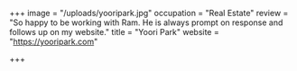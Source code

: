 +++
image = "/uploads/yooripark.jpg"
occupation = "Real Estate"
review = "So happy to be working with Ram. He is always prompt on response and follows up on my website."
title = "Yoori Park"
website = "https://yooripark.com"

+++
